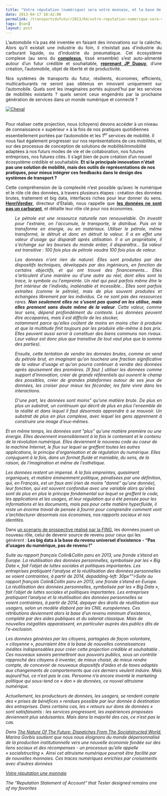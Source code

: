 ```yaml
---
title: "Votre réputation (numérique) sera votre monnaie, et la base de votre implication altruiste"
date: 2013-04-17 10:42:00
permalink: /transportsdufutur/2013/04/votre-reputation-numerique-sera-votre-monnaie-et-la-base-de-votre-implication-altruiste.html
tags: [nan]
layout: post
---
```


<p style="text-align: justify">L’automobile n’a pas été inventée en faisant des innovations sur la calèche. Alors qu’il existait une industrie du foin, il n’existait pas d’industrie du carburant liquide, ou d’industrie du pneumatique. Cet écosystème complexe (au sens du <strong><a href="https://gabrielplassat.github.io/transportsdufutur/2011/04/metanote-tdf-11-transports-mobilites-introduction-a-la-pensee-complexe.html" target="_blank">complexus</a></strong>, tissé ensemble) s’est auto-alimenté autour d’un futur crédible et souhaitable, <strong><a href="https://gabrielplassat.github.io/transportsdufutur/2012/05/jean-pierre-dupuy-nous-apporte-dans-son-dernier-ouvrage-des-pistes-de-reflexion-pour-nous-aider-a-penser-le-monde-qui-vient.html" target="_self">reprenant JP Dupuy</a></strong>, d’une création, l’automobile, objet de liberté et de productivité.</p> <p style="text-align: justify">Nos systèmes de transports du futur, résilients, économes, efficients, multicarburants ne seront pas obtenus en innovant uniquement sur l’automobile. Quels sont les imaginaires portés aujourd’hui par les services de mobilités existants ? quels seront ceux engendrés par la prochaine génération de services dans un monde numérique et connecté ?</p> <p style="text-align: justify"> <a class="asset-img-link" href="https://gabrielplassat.github.io/transportsdufutur/wp-content/uploads/sites/6/old/6a0120a66d2ad4970b017eea3e0b68970d-pi.jpg"><img alt="Cheval" class="asset  asset-image at-xid-6a0120a66d2ad4970b017eea3e0b68970d" src="/wp-content/uploads/sites/6/old/6a0120a66d2ad4970b017eea3e0b68970d-320wi.jpg" style="margin-right: auto;margin-left: auto" title="Cheval" /></a> </p>   <!--more-->  <br />Pour réaliser cette projection, nous (citoyens) devons accéder à un niveau de connaissance « supérieur » à la fois de nos pratiques quotidiennes essentiellement portées par l’automobile et les 1<sup>er</sup> services de mobilité. Il nous faut également progresser sur nos représentations de ces mobilités, et sur des processus de conception de solutions de mobilité/immobilité adaptées à nos futurs modes de vie et de collaboration, nos futures entreprises, nos futures cités. Il s’agit bien de pure création d’un nouvel écosystème crédible et souhaitable. <strong>Et si la principale innovation n'était pas une solution de mobilité, mais des outils de représentations de nos pratiques, pour mieux intégrer ces feedbacks dans le design des systèmes de transport ?</strong> <p style="text-align: justify">Cette compréhension de la complexité n’est possible qu’avec le numérique et le rôle clé des données, à travers plusieurs étapes : création des données brutes, traitement et big data, interfaces riches pour leur donner du sens<strong>. </strong><a href="http://www.henriverdier.com/"><strong>HenriVerdier</strong></a>, directeur d’Etalab, nous rappelle que <a href="http://www.henriverdier.com/2013/03/non-les-donnees-ne-sont-pas-du-petrole.html"><strong>les données ne sont pas un carburant</strong></a>, et détaille leur rôle clé pour nos économies.</p> <p style="text-align: justify;padding-left: 30px"><em>Le pétrole est une ressource naturelle non renouvelable. On investit pour l'extraire, on l'accumule, le transporte, le distribue. Puis on le transforme en énergie, ou en matériaux. Utiliser le pétrole, même transformé, le détruit et donc en détruit la valeur. Il a en effet une valeur d'usage qui disparaît après utilisation. Il a un propriétaire, il s'échange sur les bourses du monde entier, il disparaîtra... Sa valeur est transitive : 100 fois plus de pétrole vaudra 100 fois plus de valeur. </em></p> <p style="text-align: justify;padding-left: 30px"><em>Les données n'ont rien de naturel. Elles sont produites par des dispositifs techniques, développés par des ingénieurs, en fonction de certains objectifs, et qui ont trouvé des financements... Elles s'articulent d'une manière ou d'une autre au réel, dont elles sont la trace, le symbole ou l'empreinte. Un réel qui peut parfois même être le fort intérieur de l'individu, inaliénable et incessible... Elles sont parfois extraites (comme le pétrole), mais de plus souvent produites et échangées librement par les individus. Ce ne sont pas des ressources rares. <strong>Non seulement elles ne s'usent pas quand on les utilise, mais elles prennent sans doute même de la valeur</strong>. Cette valeur, comme leur sens, dépend profondément du contexte. Les données peuvent être accaparées, mais il est difficile de les stocker,<br />notamment parce qu'elles coûtent de moins en moins cher à produire et que la multitude finit toujours par les produire elle-même à bas prix. Elles peuvent aussi servir à constituer des biens communs non rivaux. Leur valeur est donc plus que transitive (le tout vaut plus que la somme des parties).</em></p> <p style="text-align: justify;padding-left: 30px"><em>Ensuite, cette tentation de vendre les données brutes, comme on vend du pétrole brut, en imaginant qu'on touchera une fraction significative de la valeur d'usage et qu'on pourra continuer à vendre des données après épuisement des premières. [Il faut ] utiliser les données comme support d'innovation, créer de grands référentiels qui ouvrent le champ des possibles, créer de grandes plateformes autour de ses jeux de données, les croiser pour mieux les féconder, les faire vivre dans les interactions.</em></p> <p style="text-align: justify;padding-left: 30px"><em>D'une part, les données sont moins" qu'une matière brute. De plus en plus un substrat, un continuum qui décrit de plus en plus l'ensemble de la réalité et dans lequel il faut désormais apprendre à se mouvoir. Un substrat de plus en plus complexe, avec lequel les gens apprennent à construire une image d'eux-mêmes. </em></p> <p style=""text-align: justifypadding-left: 30px""><em>Et en même temps, les données sont "plus" qu'une matière première ou une énergie. Elles deviennent insensiblement à la fois le contenant et le contenu de la révolution numérique. Elles deviennent le nouveau code au coeur de la machine Internet, le flux sur lequel se greffent toutes les autres applications, le principe d'organisation et de régulation du numérique. Elles conjuguent à la fois, dans un format fluide et maniable, du sens, de la raison, de l'imagination et même de l'esthétique. </em></p> <p style=""text-align: justifypadding-left: 30px""><em>Les données restent un impensé. A la fois empreintes, quasiment organiques, et matière éminemment politique, pénalisées par une définition, qui, en Français, est un faux ami (rien de moins "donné" qu'une donnée), leur fonction, qui est souvent confondue avec une variable alors qu'elles sont de plus en plus le principe fondamental sur lequel se greffent le code, les applications et les usages, et leur régulation qui a été pensée pour les informations et les documents, mais pas pour cette matière hyperfluide, il reste un énorme travail de pensée à fournir pour comprendre comment vont s'architecturer désormais nos économies, nos rapports sociaux et nos identités.</em></p> <p style=""text-align: justify"">Dans <a href=""http://fing.tumblr.com/post/47771294429/digiwork-quelques-scenarios-de-rupture"">un scenario de prospective réalisé par la FING</a>, les données jouent un nouveau rôle, celui de devenir source de revenu pour ceux qui les génèrent : <strong>Les big data à la base du revenu universel d’existence - “Pas d’usages du numérique, pas de revenu !”</strong></p> <p style=""text-align: justifypadding-left: 30px""><em>Suite au rapport français Colin&Collin paru en 2013, une fronde s’étend en Europe. La réutilisation des données personnelles, symbolisée par les « Big Data », fait l’objet de luttes sociales et politiques importantes. Les entreprises pratiquant l’analyse et la réutilisation des données personnelles se voient contraintes, à partir de 2014, depadding-left: 30px""><em>Suite au rapport français Colin&Collin paru en 2013, une fronde s’étend en Europe. La réutilisation des données personnelles, symbolisée par les « Big Data », fait l’objet de luttes sociales et politiques importantes. Les entreprises pratiquant l’analyse et la réutilisation des données personnelles se voient contraintes, à partir de 2014, depayer des droits de réutilisation aux usagers, selon un modèle élaboré par les CNIL européennes. Ces rétributions deviennent alors la base d’un revenu minimum d’existence, complété par des aides publiques et du salariat classique. Mais de nouvelles inégalités apparaissent, en particulier auprès des publics dits de l’e-exclusion. </em></p> <p style=""text-align: justify"">Les données générées par les citoyens, partagées de façon volontaire, « citoyenne », pourraient être à la base de nouvelles connaissances inédites indispensables pour créer cette projection crédible et souhaitable . Ces nouveaux savoirs permettront aux pouvoirs publics, sous un contrôle rapproché des citoyens à inventer, de mieux choisir, de mieux rendre compte, de concevoir de nouveaux dispositifs d’aides et de taxes adaptés aux changements de comportements que ces derniers veulent induire. Mais aujourd’hui, ce n’est pas le cas. Personne n’a encore inventé le marketing politique qui sous-tend ce « don » de données, ce nouvel altruisme numérique.</p> <p style=""text-align: justify"">Actuellement, les producteurs de données, les usagers, se rendent compte des « prises de bénéfices » rendues possible par leur donnée à destination des entreprises. Dans certains cas, les « retours sur dons de données » sont satisfaisants : les services progressent, les expériences proposées deviennent plus séduisantes. Mais dans la majorité des cas, ce n’est pas le cas.</p> <p style=""text-align: justify"">Dans <a href=""http://www.amazon.com/The-Nature-Future-Dispatches-Socialstructed/dp/1451641184"" target=""_blank"">The Nature Of The Future: Dispatches From The Socialstructed World</a>, <em>Marina Gorbis soutient que nous nous éloignons du monde dépersonnalisé de la production institutionnelle vers une nouvelle économie fondée sur des liens sociaux et des récompenses - un processus qu'elle appelle « socialstructing ». Ainsi cet altruisme numérique pourrait être facilité par de nouvelles monnaies. Ces traces numériques enrichies par croisements avec d’autres données</em></p> <p style=""text-align: justify""><a href=""http://www.fastcoexist.com/1681790/your-reputation-will-be-the-currency-of-the-future"">Votre réputation une monnaie</a></p> <p style=""text-align: justifypadding-left: 30px""><em>The “Reputation Statement of Account” that Tester designed remains one of my favorites
